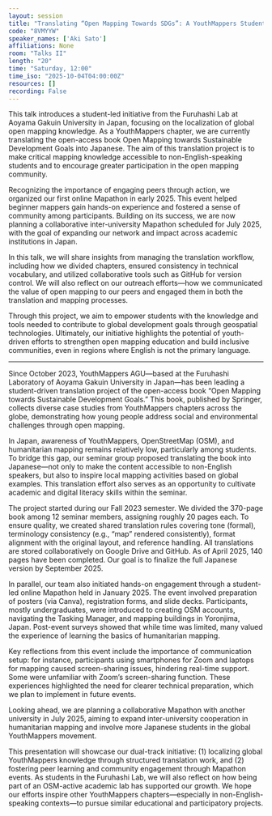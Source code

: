 ```yaml
---
layout: session
title: "Translating “Open Mapping Towards SDGs”: A YouthMappers Student Project from Furuhashi Lab, Japan"
code: "8VMYYW"
speaker_names: ['Aki Sato']
affiliations: None
room: "Talks II"
length: "20"
time: "Saturday, 12:00"
time_iso: "2025-10-04T04:00:00Z"
resources: []
recording: False
---
```


This talk introduces a student-led initiative from the Furuhashi Lab at Aoyama Gakuin University in Japan, focusing on the localization of global open mapping knowledge. As a YouthMappers chapter, we are currently translating the open-access book Open Mapping towards Sustainable Development Goals into Japanese. The aim of this translation project is to make critical mapping knowledge accessible to non-English-speaking students and to encourage greater participation in the open mapping community.

Recognizing the importance of engaging peers through action, we organized our first online Mapathon in early 2025. This event helped beginner mappers gain hands-on experience and fostered a sense of community among participants. Building on its success, we are now planning a collaborative inter-university Mapathon scheduled for July 2025, with the goal of expanding our network and impact across academic institutions in Japan.

In this talk, we will share insights from managing the translation workflow, including how we divided chapters, ensured consistency in technical vocabulary, and utilized collaborative tools such as GitHub for version control. We will also reflect on our outreach efforts—how we communicated the value of open mapping to our peers and engaged them in both the translation and mapping processes.

Through this project, we aim to empower students with the knowledge and tools needed to contribute to global development goals through geospatial technologies. Ultimately, our initiative highlights the potential of youth-driven efforts to strengthen open mapping education and build inclusive communities, even in regions where English is not the primary language.

<hr>

Since October 2023, YouthMappers AGU—based at the Furuhashi Laboratory of Aoyama Gakuin University in Japan—has been leading a student-driven translation project of the open-access book “Open Mapping towards Sustainable Development Goals.” This book, published by Springer, collects diverse case studies from YouthMappers chapters across the globe, demonstrating how young people address social and environmental challenges through open mapping.

In Japan, awareness of YouthMappers, OpenStreetMap (OSM), and humanitarian mapping remains relatively low, particularly among students. To bridge this gap, our seminar group proposed translating the book into Japanese—not only to make the content accessible to non-English speakers, but also to inspire local mapping activities based on global examples. This translation effort also serves as an opportunity to cultivate academic and digital literacy skills within the seminar.

The project started during our Fall 2023 semester. We divided the 370-page book among 12 seminar members, assigning roughly 20 pages each. To ensure quality, we created shared translation rules covering tone (formal), terminology consistency (e.g., “map” rendered consistently), format alignment with the original layout, and reference handling. All translations are stored collaboratively on Google Drive and GitHub. As of April 2025, 140 pages have been completed. Our goal is to finalize the full Japanese version by September 2025.

In parallel, our team also initiated hands-on engagement through a student-led online Mapathon held in January 2025. The event involved preparation of posters (via Canva), registration forms, and slide decks. Participants, mostly undergraduates, were introduced to creating OSM accounts, navigating the Tasking Manager, and mapping buildings in Yoronjima, Japan. Post-event surveys showed that while time was limited, many valued the experience of learning the basics of humanitarian mapping.

Key reflections from this event include the importance of communication setup: for instance, participants using smartphones for Zoom and laptops for mapping caused screen-sharing issues, hindering real-time support. Some were unfamiliar with Zoom’s screen-sharing function. These experiences highlighted the need for clearer technical preparation, which we plan to implement in future events.

Looking ahead, we are planning a collaborative Mapathon with another university in July 2025, aiming to expand inter-university cooperation in humanitarian mapping and involve more Japanese students in the global YouthMappers movement.

This presentation will showcase our dual-track initiative: (1) localizing global YouthMappers knowledge through structured translation work, and (2) fostering peer learning and community engagement through Mapathon events. As students in the Furuhashi Lab, we will also reflect on how being part of an OSM-active academic lab has supported our growth. We hope our efforts inspire other YouthMappers chapters—especially in non-English-speaking contexts—to pursue similar educational and participatory projects.

